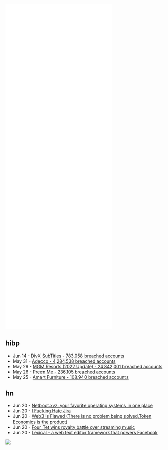 ![Metrics](https://raw.githubusercontent.com/phixion/phixion/master/metrics.svg)

## hibp

<!--
for https://github.com/phixion/phixion/blob/main/.github/workflows/feeds.yml
-->
<!--START_SECTION:haveibeenpwnd-->
- Jun 14 - [DivX SubTitles - 783,058 breached accounts](https://haveibeenpwned.com/PwnedWebsites#DivXSubTitles)
- May 31 - [Adecco - 4,284,538 breached accounts](https://haveibeenpwned.com/PwnedWebsites#Adecco)
- May 29 - [MGM Resorts (2022 Update) - 24,842,001 breached accounts](https://haveibeenpwned.com/PwnedWebsites#MGM2022Update)
- May 26 - [Preen.Me - 236,105 breached accounts](https://haveibeenpwned.com/PwnedWebsites#PreenMe)
- May 25 - [Amart Furniture - 108,940 breached accounts](https://haveibeenpwned.com/PwnedWebsites#AmartFurniture)
<!--END_SECTION:haveibeenpwnd-->

## hn

<!--
for https://github.com/phixion/phixion/blob/main/.github/workflows/feeds.yml
-->
<!--START_SECTION:hn-->
- Jun 20 - [Netboot.xyz: your favorite operating systems in one place](https://netboot.xyz/docs/)
- Jun 20 - [I Fucking Hate Jira](https://ifuckinghatejira.com/)
- Jun 20 - [Web3 is Flawed (There is no problem being solved,Token Economics is the product)](https://ravivyas.com/2022/06/19/web-3-is-flawed/)
- Jun 20 - [Four Tet wins royalty battle over streaming music](https://www.bbc.co.uk/news/entertainment-arts-61871547)
- Jun 20 - [Lexical – a web text editor framework that powers Facebook](https://playground.lexical.dev/)
<!--END_SECTION:hn-->

<!--
for https://yhype.me
-->
![](https://hit.yhype.me/github/profile?user_id=13013670)
